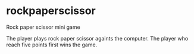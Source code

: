 # rockpaperscissor

Rock paper scissor mini game

The player plays rock paper scissor againts the computer. The player who reach five points first wins the game.
